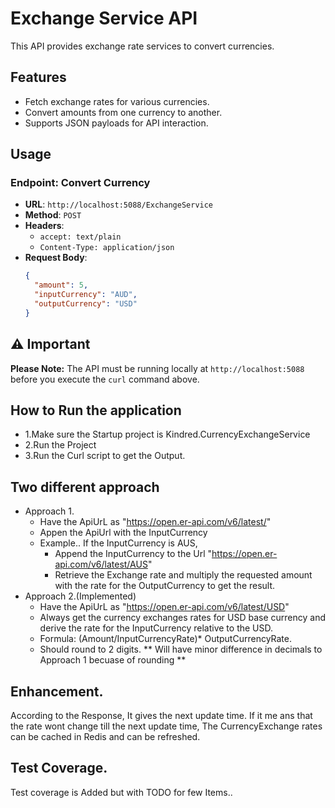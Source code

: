 ﻿
# Exchange Service API

This API provides exchange rate services to convert currencies.

## Features

- Fetch exchange rates for various currencies.
- Convert amounts from one currency to another.
- Supports JSON payloads for API interaction.

## Usage

### Endpoint: Convert Currency

- **URL**: `http://localhost:5088/ExchangeService`
- **Method**: `POST`
- **Headers**:
  - `accept: text/plain`
  - `Content-Type: application/json`
- **Request Body**:
  ```json
  {
    "amount": 5,
    "inputCurrency": "AUD",
    "outputCurrency": "USD"
  }

## ⚠️ Important

**Please Note:** The API must be running locally at `http://localhost:5088` before you execute the `curl` command above.

## How to Run the application

- 1.Make sure the Startup project is Kindred.CurrencyExchangeService
- 2.Run the Project
- 3.Run the Curl script to get the Output.

## Two different approach

- Approach 1.
  - Have the ApiUrL as "https://open.er-api.com/v6/latest/"
  - Appen the ApiUrl with the InputCurrency
  - Example.. If the InputCurrency is AUS,
    - Append the InputCurrency to the Url   "https://open.er-api.com/v6/latest/AUS"
    - Retrieve the Exchange rate and multiply the requested amount with the rate for the OutputCurrency to get the result.
- Approach 2.(Implemented)
  - Have the ApiUrL as "https://open.er-api.com/v6/latest/USD"
  - Always get the currency exchanges rates for USD base currency and derive the rate for the InputCurrency relative to the USD.
  - Formula: (Amount/InputCurrencyRate)* OutputCurrencyRate.
  - Should round to 2 digits. ** Will have minor difference in decimals to Approach 1 becuase of rounding **

## Enhancement.    
According to the Response, It gives the next update time. If it me ans that the rate wont change till the next update time, The CurrencyExchange rates can be cached in Redis and can be refreshed. 

## Test Coverage.
Test coverage is Added but with TODO for few Items..

